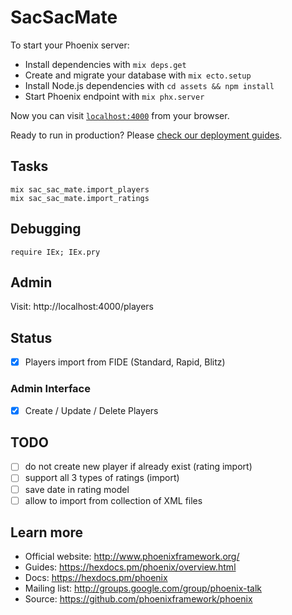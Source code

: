 # SacSacMate

To start your Phoenix server:

  * Install dependencies with `mix deps.get`
  * Create and migrate your database with `mix ecto.setup`
  * Install Node.js dependencies with `cd assets && npm install`
  * Start Phoenix endpoint with `mix phx.server`

Now you can visit [`localhost:4000`](http://localhost:4000) from your browser.

Ready to run in production? Please [check our deployment guides](https://hexdocs.pm/phoenix/deployment.html).

## Tasks

```
mix sac_sac_mate.import_players
mix sac_sac_mate.import_ratings
```

## Debugging

```
require IEx; IEx.pry
```

## Admin

Visit: http://localhost:4000/players

## Status
- [x] Players import from FIDE (Standard, Rapid, Blitz)

### Admin Interface
- [x] Create / Update / Delete Players

## TODO

- [ ] do not create new player if already exist (rating import)
- [ ] support all 3 types of ratings (import)
- [ ] save date in rating model
- [ ] allow to import from collection of XML files

## Learn more

  * Official website: http://www.phoenixframework.org/
  * Guides: https://hexdocs.pm/phoenix/overview.html
  * Docs: https://hexdocs.pm/phoenix
  * Mailing list: http://groups.google.com/group/phoenix-talk
  * Source: https://github.com/phoenixframework/phoenix
